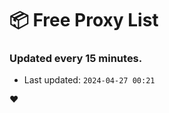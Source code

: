 # :package: Free Proxy List
### Updated every 15 minutes.

- Last updated: `2024-04-27 00:21`

:heart:
